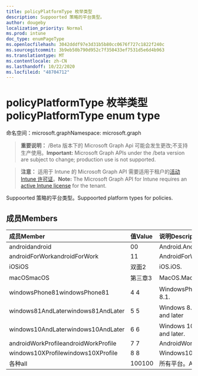 ```yaml
---
title: policyPlatformType 枚举类型
description: Suppoorted 策略的平台类型。
author: dougeby
localization_priority: Normal
ms.prod: intune
doc_type: enumPageType
ms.openlocfilehash: 3042dddf97e3d31b5b80cc0676f727c1822f240c
ms.sourcegitcommit: 3b9eb50b790d952c7f350433ef7531d5e6d4b963
ms.translationtype: MT
ms.contentlocale: zh-CN
ms.lasthandoff: 10/22/2020
ms.locfileid: "48704712"
---
```

# <a name="policyplatformtype-enum-type"></a><span data-ttu-id="b8ce7-103">policyPlatformType 枚举类型</span><span class="sxs-lookup"><span data-stu-id="b8ce7-103">policyPlatformType enum type</span></span>

<span data-ttu-id="b8ce7-104">命名空间：microsoft.graph</span><span class="sxs-lookup"><span data-stu-id="b8ce7-104">Namespace: microsoft.graph</span></span>

> <span data-ttu-id="b8ce7-105">**重要说明：** /Beta 版本下的 Microsoft Graph Api 可能会发生更改;不支持生产使用。</span><span class="sxs-lookup"><span data-stu-id="b8ce7-105">**Important:** Microsoft Graph APIs under the /beta version are subject to change; production use is not supported.</span></span>

> <span data-ttu-id="b8ce7-106">**注意：** 适用于 Intune 的 Microsoft Graph API 需要适用于租户的[活动 Intune 许可证](https://go.microsoft.com/fwlink/?linkid=839381)。</span><span class="sxs-lookup"><span data-stu-id="b8ce7-106">**Note:** The Microsoft Graph API for Intune requires an [active Intune license](https://go.microsoft.com/fwlink/?linkid=839381) for the tenant.</span></span>

<span data-ttu-id="b8ce7-107">Suppoorted 策略的平台类型。</span><span class="sxs-lookup"><span data-stu-id="b8ce7-107">Suppoorted platform types for policies.</span></span>

## <a name="members"></a><span data-ttu-id="b8ce7-108">成员</span><span class="sxs-lookup"><span data-stu-id="b8ce7-108">Members</span></span>
|<span data-ttu-id="b8ce7-109">成员</span><span class="sxs-lookup"><span data-stu-id="b8ce7-109">Member</span></span>|<span data-ttu-id="b8ce7-110">值</span><span class="sxs-lookup"><span data-stu-id="b8ce7-110">Value</span></span>|<span data-ttu-id="b8ce7-111">说明</span><span class="sxs-lookup"><span data-stu-id="b8ce7-111">Description</span></span>|
|:---|:---|:---|
|<span data-ttu-id="b8ce7-112">android</span><span class="sxs-lookup"><span data-stu-id="b8ce7-112">android</span></span>|<span data-ttu-id="b8ce7-113">0</span><span class="sxs-lookup"><span data-stu-id="b8ce7-113">0</span></span>|<span data-ttu-id="b8ce7-114">Android.</span><span class="sxs-lookup"><span data-stu-id="b8ce7-114">Android.</span></span>|
|<span data-ttu-id="b8ce7-115">androidForWork</span><span class="sxs-lookup"><span data-stu-id="b8ce7-115">androidForWork</span></span>|<span data-ttu-id="b8ce7-116">1</span><span class="sxs-lookup"><span data-stu-id="b8ce7-116">1</span></span>|<span data-ttu-id="b8ce7-117">AndroidForWork.</span><span class="sxs-lookup"><span data-stu-id="b8ce7-117">AndroidForWork.</span></span>|
|<span data-ttu-id="b8ce7-118">iOS</span><span class="sxs-lookup"><span data-stu-id="b8ce7-118">iOS</span></span>|<span data-ttu-id="b8ce7-119">双面</span><span class="sxs-lookup"><span data-stu-id="b8ce7-119">2</span></span>|<span data-ttu-id="b8ce7-120">iOS.</span><span class="sxs-lookup"><span data-stu-id="b8ce7-120">iOS.</span></span>|
|<span data-ttu-id="b8ce7-121">macOS</span><span class="sxs-lookup"><span data-stu-id="b8ce7-121">macOS</span></span>|<span data-ttu-id="b8ce7-122">第三章</span><span class="sxs-lookup"><span data-stu-id="b8ce7-122">3</span></span>|<span data-ttu-id="b8ce7-123">MacOS.</span><span class="sxs-lookup"><span data-stu-id="b8ce7-123">MacOS.</span></span>|
|<span data-ttu-id="b8ce7-124">windowsPhone81</span><span class="sxs-lookup"><span data-stu-id="b8ce7-124">windowsPhone81</span></span>|<span data-ttu-id="b8ce7-125">4 </span><span class="sxs-lookup"><span data-stu-id="b8ce7-125">4</span></span>|<span data-ttu-id="b8ce7-126">WindowsPhone 8.1。</span><span class="sxs-lookup"><span data-stu-id="b8ce7-126">WindowsPhone 8.1.</span></span>|
|<span data-ttu-id="b8ce7-127">windows81AndLater</span><span class="sxs-lookup"><span data-stu-id="b8ce7-127">windows81AndLater</span></span>|<span data-ttu-id="b8ce7-128">5 </span><span class="sxs-lookup"><span data-stu-id="b8ce7-128">5</span></span>|<span data-ttu-id="b8ce7-129">Windows 8.1 及更高版本</span><span class="sxs-lookup"><span data-stu-id="b8ce7-129">Windows 8.1 and later</span></span>|
|<span data-ttu-id="b8ce7-130">windows10AndLater</span><span class="sxs-lookup"><span data-stu-id="b8ce7-130">windows10AndLater</span></span>|<span data-ttu-id="b8ce7-131">6 </span><span class="sxs-lookup"><span data-stu-id="b8ce7-131">6</span></span>|<span data-ttu-id="b8ce7-132">Windows 10 及更高版本。</span><span class="sxs-lookup"><span data-stu-id="b8ce7-132">Windows 10 and later.</span></span>|
|<span data-ttu-id="b8ce7-133">androidWorkProfile</span><span class="sxs-lookup"><span data-stu-id="b8ce7-133">androidWorkProfile</span></span>|<span data-ttu-id="b8ce7-134">7 </span><span class="sxs-lookup"><span data-stu-id="b8ce7-134">7</span></span>|<span data-ttu-id="b8ce7-135">AndroidWorkProfile.</span><span class="sxs-lookup"><span data-stu-id="b8ce7-135">AndroidWorkProfile.</span></span>|
|<span data-ttu-id="b8ce7-136">windows10XProfile</span><span class="sxs-lookup"><span data-stu-id="b8ce7-136">windows10XProfile</span></span>|<span data-ttu-id="b8ce7-137">8 </span><span class="sxs-lookup"><span data-stu-id="b8ce7-137">8</span></span>|<span data-ttu-id="b8ce7-138">Windows10XProfile.</span><span class="sxs-lookup"><span data-stu-id="b8ce7-138">Windows10XProfile.</span></span>|
|<span data-ttu-id="b8ce7-139">各种</span><span class="sxs-lookup"><span data-stu-id="b8ce7-139">all</span></span>|<span data-ttu-id="b8ce7-140">100</span><span class="sxs-lookup"><span data-stu-id="b8ce7-140">100</span></span>|<span data-ttu-id="b8ce7-141">所有平台。</span><span class="sxs-lookup"><span data-stu-id="b8ce7-141">All platforms.</span></span>|





